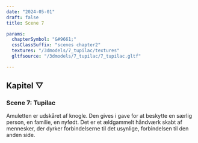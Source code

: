 ```yaml
---
date: "2024-05-01"
draft: false
title: Scene 7

params:
  chapterSymbol: "&#9661;"
  cssClassSuffix: "scenes chapter2"
  textures: "/3dmodels/7_tupilac/textures"
  gltfsource: "/3dmodels/7_tupilac/7_tupilac.gltf"

---
```

## Kapitel &#9661;
### Scene 7: Tupilac
<canvas id="c"></canvas>

Amuletten er udskåret af knogle. Den gives i gave for at beskytte en særlig person, en familie, en nyfødt. Det er et ældgammelt håndværk skabt af mennesker, der dyrker forbindelserne til det usynlige, forbindelsen til den anden side.


